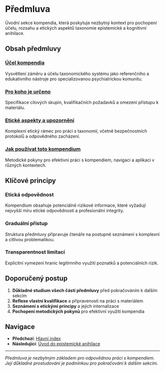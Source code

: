 # Předmluva

Úvodní sekce kompendia, která poskytuje nezbytný kontext pro pochopení účelu, rozsahu a etických aspektů taxonomie epistemické a kognitivní anihilace.

## Obsah předmluvy

### [Účel kompendia](ucel-kompendia.md)
Vysvětlení záměru a účelu taxonomického systému jako referenčního a edukativního nástroje pro specializovanou psychiatrickou komunitu.

### [Pro koho je určeno](pro-koho-je-urceno.md)
Specifikace cílových skupin, kvalifikačních požadavků a omezení přístupu k materiálu.

### [Etické aspekty a upozornění](eticke-aspekty.md)
Komplexní etický rámec pro práci s taxonomií, včetně bezpečnostních protokolů a odpovědného zacházení.

### [Jak používat toto kompendium](jak-pouzivat.md)
Metodické pokyny pro efektivní práci s kompendiem, navigaci a aplikaci v různých kontextech.

## Klíčové principy

### Etická odpovědnost
Kompendium obsahuje potenciálně rizikové informace, které vyžadují nejvyšší míru etické odpovědnosti a profesionální integrity.

### Graduální přístup
Struktura předmluvy připravuje čtenáře na postupné seznámení s komplexní a citlivou problematikou.

### Transparentnost limitací
Explicitní vymezení hranic legitimního využití poznatků a potenciálních rizik.

## Doporučený postup

1. **Důkladné studium všech částí předmluvy** před pokračováním k dalším sekcím
2. **Reflexe vlastní kvalifikace** a připravenosti na práci s materiálem
3. **Seznámení s etickými principy** a jejich internalizace
4. **Pochopení metodických pokynů** pro efektivní využití kompendia

## Navigace

- **Předchozí**: [Hlavní index](../README.md)
- **Následující**: [Úvod do epistemické anihilace](../02-uvod/)

---

*Předmluva je nezbytným základem pro odpovědnou práci s kompendiem. Její důkladné prostudování je podmínkou pro pokračování k dalším sekcím.*